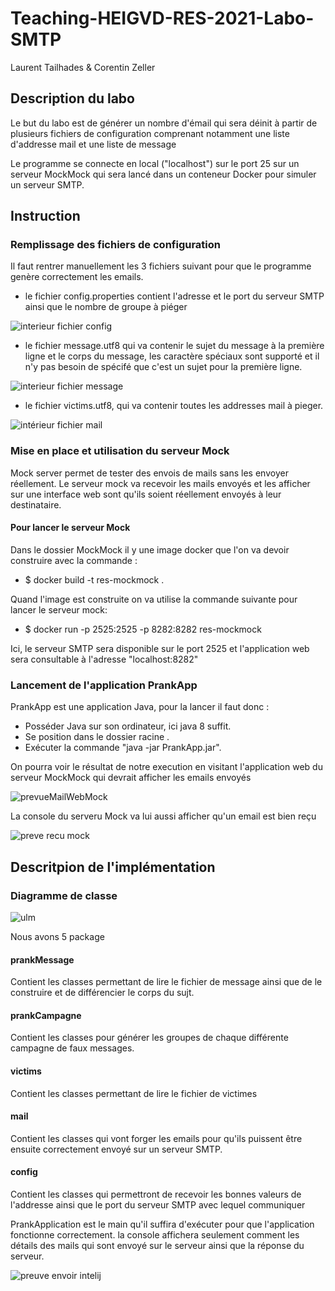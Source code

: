 # Teaching-HEIGVD-RES-2021-Labo-SMTP

Laurent Tailhades & Corentin Zeller

## Description du labo

Le but du labo est de générer un nombre d'émail qui sera déinit à partir de plusieurs fichiers de configuration comprenant notamment une liste d'addresse mail et une liste de message

Le programme se connecte en local ("localhost") sur le port 25 sur un serveur MockMock qui sera lancé dans un conteneur Docker pour simuler un serveur SMTP.

## Instruction

### Remplissage des fichiers de configuration

Il faut rentrer manuellement les 3 fichiers suivant pour que le programme genère correctement les emails.

- le fichier config.properties contient l'adresse et le port du serveur SMTP ainsi que le nombre de groupe à piéger

![interieur fichier config](https://user-images.githubusercontent.com/58049740/117338767-3d839a00-ae9f-11eb-8df3-b82b3f88b850.PNG)

- le fichier message.utf8 qui va contenir le sujet du message à la première ligne et le corps du message, les caractère spéciaux sont supporté et il n'y pas besoin de spécifé que c'est un sujet pour la première ligne.

![interieur fichier message](https://user-images.githubusercontent.com/58049740/117338810-4ffdd380-ae9f-11eb-93d2-7d0df216de64.PNG)

- le fichier victims.utf8, qui va contenir toutes les addresses mail à pieger.

![intérieur fichier mail](https://user-images.githubusercontent.com/58049740/117338817-51c79700-ae9f-11eb-810c-787a5af95edb.PNG)



### Mise en place et utilisation du serveur Mock

Mock server  permet de tester des envois de mails sans les envoyer réellement. Le serveur  mock  va recevoir les mails envoyés et les afficher sur une interface web sont qu'ils soient réellement envoyés à leur destinataire.

####  Pour lancer le serveur Mock

Dans le dossier MockMock il y une image docker que l'on va devoir construire avec la commande :

- $ docker build -t res-mockmock .

Quand l'image est construite on va utilise la commande suivante pour lancer le serveur mock:

- $ docker run -p 2525:2525 -p 8282:8282 res-mockmock

Ici, le serveur SMTP sera disponible sur le port 2525 et l'application web sera consultable à l'adresse "localhost:8282"

### Lancement de l'application PrankApp

PrankApp est une application Java, pour la lancer il faut donc :

- Posséder Java sur son ordinateur, ici java 8 suffit.
- Se position dans le dossier racine .
- Exécuter la commande "java -jar PrankApp.jar".

On pourra voir le résultat de notre execution en visitant l'application web du serveur MockMock qui devrait afficher les emails envoyés

![prevueMailWebMock](https://user-images.githubusercontent.com/58049740/117339930-9c95de80-aea0-11eb-954a-2bad250caef9.PNG)


La console du serveru Mock va lui aussi afficher qu'un email est bien reçu


![preve recu mock](https://user-images.githubusercontent.com/58049740/117339910-9869c100-aea0-11eb-86b1-c6f29362ed72.PNG)

## Descritpion de l'implémentation

### Diagramme de classe

![ulm](https://user-images.githubusercontent.com/58049740/117341629-ab7d9080-aea2-11eb-8c19-1a436e1a5d0f.PNG)


Nous avons 5 package

#### prankMessage

Contient les classes permettant de lire le fichier de message ainsi que de le construire et de différencier le corps du sujt.

#### prankCampagne

Contient les classes pour générer les groupes de chaque différente campagne de faux messages.

#### victims

Contient les classes permettant de lire le fichier de victimes 

#### mail

Contient les classes qui vont forger les emails pour qu'ils puissent être ensuite correctement envoyé sur un serveur SMTP.

#### config

Contient les classes qui permettront de recevoir les bonnes valeurs de l'addresse ainsi que le port du serveur SMTP avec lequel communiquer


PrankApplication est le main qu'il suffira d'exécuter pour que l'application fonctionne correctement.
la console affichera seulement comment les détails des mails qui sont envoyé sur le serveur ainsi que la réponse du serveur.

![preuve envoir intelij](https://user-images.githubusercontent.com/58049740/117343433-9570cf80-aea4-11eb-9683-e7a1ee3aa510.PNG)





